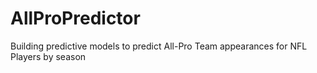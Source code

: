 # AllProPredictor
Building predictive models to predict All-Pro Team appearances for NFL Players by season
